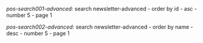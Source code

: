 *pos-search001-advanced:* search newsletter-advanced - 
    order by id - asc - number 5 - page 1

*pos-search002-advanced:* search newsletter-advanced - 
    order by name - desc - number 5 - page 1
